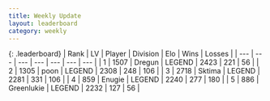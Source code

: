 ```yaml
---
title: Weekly Update
layout: leaderboard
category: weekly
---
```


{: .leaderboard}
| Rank | LV | Player | Division | Elo | Wins | Losses |
| --- | --- | --- | --- | --- | --- | --- |
| <span data-change="0">1</span> | 1507 | <span title="ID: 337810">Dregun</span> | LEGEND | <span data-change="103">2423</span> | <span data-change="78">221</span> | <span data-change="12">56</span> |
| <span data-change="0">2</span> | 1305 | <span title="ID: 540690">poon</span> | LEGEND | <span data-change="19">2308</span> | <span data-change="109">248</span> | <span data-change="44">106</span> |
| <span data-change="0">3</span> | 2718 | <span title="ID: 353063">Sktima</span> | LEGEND | <span data-change="5">2281</span> | <span data-change="173">331</span> | <span data-change="44">106</span> |
| <span data-change="3">4</span> | 859 | <span title="ID: 623502">Enugie</span> | LEGEND | <span data-change="2">2240</span> | <span data-change="104">277</span> | <span data-change="51">180</span> |
| <span data-change="3">5</span> | 886 | <span title="ID: 540">Greenlukie</span> | LEGEND | <span data-change="0">2232</span> | <span data-change="0">127</span> | <span data-change="0">56</span> |